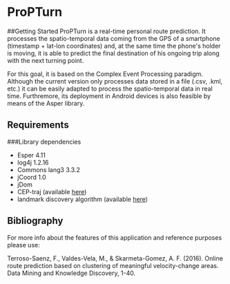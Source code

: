 # ProPTurn
##Getting Started
ProPTurn is a real-time personal route prediction. It processes the spatio-temporal data coming from the GPS of a smartphone (timestamp + lat-lon coordinates) and, at the same time the phone's holder is moving, it is able to predict the final destination of his ongoing trip along with the next turning point. 

For this goal, it is based on the Complex Event Processing paradigm. Although the current version only processes data stored in a file (.csv, .kml, etc.) it can be easily adapted to process the spatio-temporal data in real time. Furthremore, its deployment in Android devices is also feasible by means of the Asper library.

## Requirements
###Library dependencies
* Esper 4.11
* log4j 1.2.16
* Commons lang3 3.3.2
* jCoord 1.0
* jDom
* CEP-traj (available [here](https://github.com/fterroso/cep-traj))
* landmark discovery algorithm (available [here](https://github.com/fterroso/landmark-discovery-alg))

## Bibliography

For more info about the features of this application and reference purposes please use:

Terroso-Saenz, F., Valdes-Vela, M., & Skarmeta-Gomez, A. F. (2016). Online route prediction based on clustering of meaningful velocity-change areas. Data Mining and Knowledge Discovery, 1-40.
